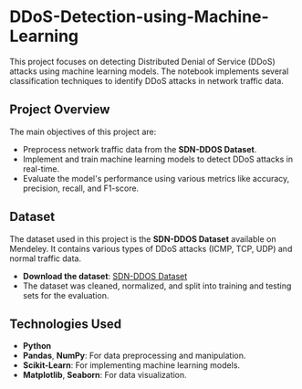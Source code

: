 # DDoS-Detection-using-Machine-Learning
This project focuses on detecting Distributed Denial of Service (DDoS) attacks using machine learning models. The notebook implements several classification techniques to identify DDoS attacks in network traffic data.

## Project Overview
The main objectives of this project are:
- Preprocess network traffic data from the **SDN-DDOS Dataset**.
- Implement and train machine learning models to detect DDoS attacks in real-time.
- Evaluate the model's performance using various metrics like accuracy, precision, recall, and F1-score.

## Dataset
The dataset used in this project is the **SDN-DDOS Dataset** available on Mendeley. It contains various types of DDoS attacks (ICMP, TCP, UDP) and normal traffic data.
- **Download the dataset**: [SDN-DDOS Dataset](https://data.mendeley.com/datasets/hkjbp67rsc/1)
- The dataset was cleaned, normalized, and split into training and testing sets for the evaluation.

## Technologies Used
- **Python**
- **Pandas**, **NumPy**: For data preprocessing and manipulation.
- **Scikit-Learn**: For implementing machine learning models.
- **Matplotlib**, **Seaborn**: For data visualization.
